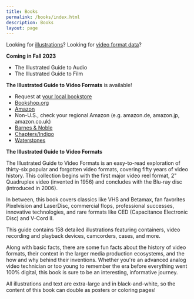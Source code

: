 ```yaml
---
title: Books
permalink: /books/index.html
description: Books
layout: page
---
```


Looking for [illustrations](https://github.com/ablwr/illustrations/)? Looking for [video format data](https://docs.google.com/spreadsheets/d/1sZ5mgeSuHvRBsn0SzOZyYKS1kOJzwtCS0JSyLnG-ELs/edit#gid=0)?

**Coming in Fall 2023**
* The Illustrated Guide to Audio
* The Illustrated Guide to Film

**The Illustrated Guide to Video Formats** is available!


- Request at [your local bookstore](https://www.indiebound.org/)
- [Bookshop.org](https://bookshop.org/books/the-illustrated-guide-to-video-formats/9781958543009)
- [Amazon](https://amazon.com/Illustrated-Guide-Video-Formats/dp/1958543004)
- Non-U.S., check your regional Amazon (e.g. amazon.de, amazon.jp, amazon.co.uk)
- [Barnes & Noble](https://www.barnesandnoble.com/w/the-illustrated-guide-to-video-formats-ashley-blewer/1141757839)
- [Chapters/Indigo](https://www.chapters.indigo.ca/en-ca/books/the-illustrated-guide-to-video/9781958543009-item.html)
- [Waterstones](https://www.waterstones.com/book/the-illustrated-guide-to-video-formats/ashley-blewer/ashley-blewer/9781958543009)


**The Illustrated Guide to Video Formats**

The Illustrated Guide to Video Formats is an easy-to-read exploration of thirty-six popular and forgotten video formats, covering fifty years of video history. This collection begins with the first major video reel format, 2" Quadruplex video (invented in 1956) and concludes with the Blu-ray disc (introduced in 2006).

In between, this book covers classics like VHS and Betamax, fan favorites Pixelvision and LaserDisc, commercial flops, professional successes, innovative technologies, and rare formats like CED (Capacitance Electronic Disc) and V-Cord II.

This guide contains 158 detailed illustrations featuring containers, video recording and playback devices, camcorders, cases, and more.

Along with basic facts, there are some fun facts about the history of video formats, their context in the larger media production ecosystems, and the how and why behind their inventions. Whether you're an advanced analog video technician or too young to remember the era before everything went 100% digital, this book is sure to be an interesting, informative journey.

All illustrations and text are extra-large and in black-and-white, so the content of this book can double as posters or coloring pages!


